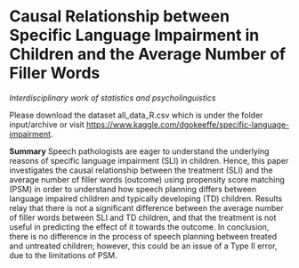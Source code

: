 # Causal Relationship between Specific Language Impairment in Children and the Average Number of Filler Words
*Interdisciplinary work of statistics and psycholinguistics*

Please download the dataset all_data_R.csv which is under the folder input/archive or visit https://www.kaggle.com/dgokeeffe/specific-language-impairment.

**Summary**
Speech pathologists are eager to understand the underlying reasons of specific language impairment (SLI) in children. Hence, this paper investigates the causal relationship between the treatment (SLI) and the average number of filler words (outcome) using propensity score matching (PSM) in order to understand how speech planning differs between language impaired children and typically developing (TD) children. Results relay that there is not a significant difference between the average number of filler words between SLI and TD children, and that the treatment is not useful in predicting the effect of it towards the outcome. In conclusion, there is no difference in the process of speech planning between treated and untreated children; however, this could be an issue of a Type II error, due to the limitations of PSM.

